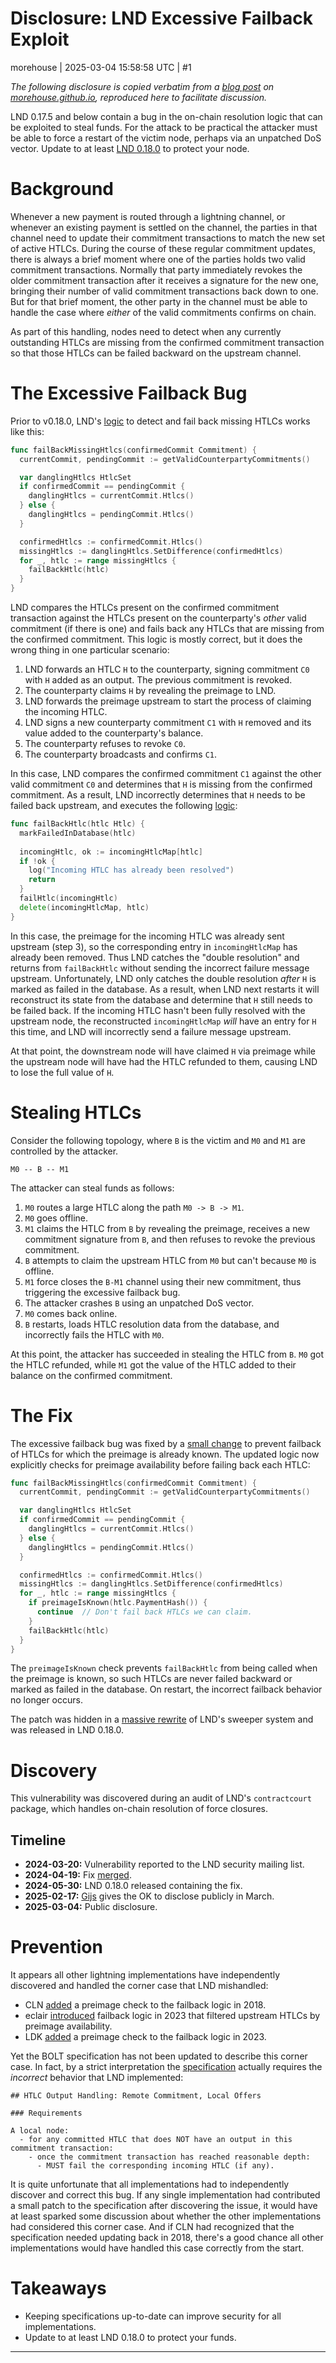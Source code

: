 # Disclosure: LND Excessive Failback Exploit

morehouse | 2025-03-04 15:58:58 UTC | #1

*The following disclosure is copied verbatim from a [blog post](https://morehouse.github.io/lightning/lnd-excessive-failback-exploit/) on [morehouse.github.io](http://morehouse.github.io), reproduced here to facilitate discussion.*


LND 0.17.5 and below contain a bug in the on-chain resolution logic that can be exploited to steal funds.
For the attack to be practical the attacker must be able to force a restart of the victim node, perhaps via an unpatched DoS vector.
Update to at least [LND 0.18.0](https://github.com/lightningnetwork/lnd/releases/tag/v0.18.0-beta) to protect your node.

# Background

Whenever a new payment is routed through a lightning channel, or whenever an existing payment is settled on the channel, the parties in that channel need to update their commitment transactions to match the new set of active HTLCs.
During the course of these regular commitment updates, there is always a brief moment where one of the parties holds two valid commitment transactions.
Normally that party immediately revokes the older commitment transaction after it receives a signature for the new one, bringing their number of valid commitment transactions back down to one.
But for that brief moment, the other party in the channel must be able to handle the case where *either* of the valid commitments confirms on chain.

As part of this handling, nodes need to detect when any currently outstanding HTLCs are missing from the confirmed commitment transaction so that those HTLCs can be failed backward on the upstream channel.

# The Excessive Failback Bug

Prior to v0.18.0, LND's [logic](https://github.com/lightningnetwork/lnd/blob/f4035ade05d0c44b441f2fe26af89584a76a55d6/contractcourt/channel_arbitrator.go#L2079-L2151) to detect and fail back missing HTLCs works like this:

```go
func failBackMissingHtlcs(confirmedCommit Commitment) {
  currentCommit, pendingCommit := getValidCounterpartyCommitments()

  var danglingHtlcs HtlcSet
  if confirmedCommit == pendingCommit {
    danglingHtlcs = currentCommit.Htlcs()
  } else {
    danglingHtlcs = pendingCommit.Htlcs()
  }

  confirmedHtlcs := confirmedCommit.Htlcs()
  missingHtlcs := danglingHtlcs.SetDifference(confirmedHtlcs)
  for _, htlc := range missingHtlcs {
    failBackHtlc(htlc)
  }
}
```

LND compares the HTLCs present on the confirmed commitment transaction against the HTLCs present on the counterparty's *other* valid commitment (if there is one) and fails back any HTLCs that are missing from the confirmed commitment.
This logic is mostly correct, but it does the wrong thing in one particular scenario:

1. LND forwards an HTLC `H` to the counterparty, signing commitment `C0` with `H` added as an output.  The previous commitment is revoked.
2. The counterparty claims `H` by revealing the preimage to LND.
3. LND forwards the preimage upstream to start the process of claiming the incoming HTLC.
4. LND signs a new counterparty commitment `C1` with `H` removed and its value added to the counterparty's balance.
5. The counterparty refuses to revoke `C0`.
6. The counterparty broadcasts and confirms `C1`.

In this case, LND compares the confirmed commitment `C1` against the other valid commitment `C0` and determines that `H` is missing from the confirmed commitment.
As a result, LND incorrectly determines that `H` needs to be failed back upstream, and executes the following [logic](https://github.com/lightningnetwork/lnd/blob/f4035ade05d0c44b441f2fe26af89584a76a55d6/htlcswitch/switch.go#L1822-L1872):

```go
func failBackHtlc(htlc Htlc) {
  markFailedInDatabase(htlc)
  
  incomingHtlc, ok := incomingHtlcMap[htlc]
  if !ok {
    log("Incoming HTLC has already been resolved")
    return
  }
  failHtlc(incomingHtlc)
  delete(incomingHtlcMap, htlc)
}
```

In this case, the preimage for the incoming HTLC was already sent upstream (step 3), so the corresponding entry in `incomingHtlcMap` has already been removed.
Thus LND catches the "double resolution" and returns from `failBackHtlc` without sending the incorrect failure message upstream.
Unfortunately, LND only catches the double resolution *after* `H` is marked as failed in the database.
As a result, when LND next restarts it will reconstruct its state from the database and determine that `H` still needs to be failed back.
If the incoming HTLC hasn't been fully resolved with the upstream node, the reconstructed `incomingHtlcMap` *will* have an entry for `H` this time, and LND will incorrectly send a failure message upstream.

At that point, the downstream node will have claimed `H` via preimage while the upstream node will have had the HTLC refunded to them, causing LND to lose the full value of `H`.

# Stealing HTLCs

Consider the following topology, where `B` is the victim and `M0` and `M1` are controlled by the attacker.

```
M0 -- B -- M1
```

The attacker can steal funds as follows:

1. `M0` routes a large HTLC along the path `M0 -> B -> M1`.
2. `M0` goes offline.
3. `M1` claims the HTLC from `B` by revealing the preimage, receives a new commitment signature from `B`, and then refuses to revoke the previous commitment.
4. `B` attempts to claim the upstream HTLC from `M0` but can't because `M0` is offline.
5. `M1` force closes the `B-M1` channel using their new commitment, thus triggering the excessive failback bug.
6. The attacker crashes `B` using an unpatched DoS vector.
7. `M0` comes back online.
8. `B` restarts, loads HTLC resolution data from the database, and incorrectly fails the HTLC with `M0`.

At this point, the attacker has succeeded in stealing the HTLC from `B`.
`M0` got the HTLC refunded, while `M1` got the value of the HTLC added to their balance on the confirmed commitment.

# The Fix

The excessive failback bug was fixed by a [small change](https://github.com/lightningnetwork/lnd/commit/6f0c2b5bab68c156262c1e8e2286f9a6b36bbbd7#diff-a0b8064876b1b1d6085fa7ffdbfd38c81cb06c1ca3f34a08dbaacba203cda3ebR2142-R2155) to prevent failback of HTLCs for which the preimage is already known.
The updated logic now explicitly checks for preimage availability before failing back each HTLC:

```go
func failBackMissingHtlcs(confirmedCommit Commitment) {
  currentCommit, pendingCommit := getValidCounterpartyCommitments()

  var danglingHtlcs HtlcSet
  if confirmedCommit == pendingCommit {
    danglingHtlcs = currentCommit.Htlcs()
  } else {
    danglingHtlcs = pendingCommit.Htlcs()
  }

  confirmedHtlcs := confirmedCommit.Htlcs()
  missingHtlcs := danglingHtlcs.SetDifference(confirmedHtlcs)
  for _, htlc := range missingHtlcs {
    if preimageIsKnown(htlc.PaymentHash()) {
      continue  // Don't fail back HTLCs we can claim.
    }
    failBackHtlc(htlc)
  }
}
```

The `preimageIsKnown` check prevents `failBackHtlc` from being called when the preimage is known, so such HTLCs are never failed backward or marked as failed in the database.
On restart, the incorrect failback behavior no longer occurs.

The patch was hidden in a [massive rewrite](https://github.com/lightningnetwork/lnd/pull/8667) of LND's sweeper system and was released in LND 0.18.0.

# Discovery

This vulnerability was discovered during an audit of LND's `contractcourt` package, which handles on-chain resolution of force closures.

## Timeline

- **2024-03-20:** Vulnerability reported to the LND security mailing list.
- **2024-04-19:** Fix [merged](https://github.com/lightningnetwork/lnd/commit/6f0c2b5bab68c156262c1e8e2286f9a6b36bbbd7#diff-a0b8064876b1b1d6085fa7ffdbfd38c81cb06c1ca3f34a08dbaacba203cda3ebR2142-R2155).
- **2024-05-30:** LND 0.18.0 released containing the fix.
- **2025-02-17:** [Gijs](https://github.com/gijswijs) gives the OK to disclose publicly in March.
- **2025-03-04:** Public disclosure.

# Prevention

It appears all other lightning implementations have independently discovered and handled the corner case that LND mishandled:

- CLN [added](https://github.com/ElementsProject/lightning/commit/6c96bcacd763cf5cd81226e3b161be161c3818ed#diff-d161f42609a169a38f366a0628bceefa6bed62eb9af20082c5ad08add899a2fbR863-R864) a preimage check to the failback logic in 2018.
- eclair [introduced](https://github.com/ACINQ/eclair/commit/c7e47ba751dc1ed4a96bcb4b7e5fcd49d78cfb78#diff-97779917bce211cd035ebf8f9f265a7ecece4efcd1861c7bab05e0113dd86b06R1310-R1318) failback logic in 2023 that filtered upstream HTLCs by preimage availability.
- LDK [added](https://github.com/lightningdevkit/rust-lightning/commit/0ad1f4c943bdc9037d0c43d1b74c745befa065f0#diff-fec072136ddc5ad6b84dd8e4d2368e9e793f994c8bcccf011508038a81eb408aR1988-R1990) a preimage check to the failback logic in 2023.

Yet the BOLT specification has not been updated to describe this corner case.
In fact, by a strict interpretation the [specification](https://github.com/lightning/bolts/blob/ccfa38ed4f592c3711156bb4ded77f44ec01101d/05-onchain.md?plain=1#L407-L410) actually requires the *incorrect* behavior that LND implemented:

```
## HTLC Output Handling: Remote Commitment, Local Offers

### Requirements

A local node:
  - for any committed HTLC that does NOT have an output in this commitment transaction:
    - once the commitment transaction has reached reasonable depth:
      - MUST fail the corresponding incoming HTLC (if any).
```

It is quite unfortunate that all implementations had to independently discover and correct this bug.
If any single implementation had contributed a small patch to the specification after discovering the issue, it would have at least sparked some discussion about whether the other implementations had considered this corner case.
And if CLN had recognized that the specification needed updating back in 2018, there's a good chance all other implementations would have handled this case correctly from the start.

# Takeaways

- Keeping specifications up-to-date can improve security for all implementations.
- Update to at least LND 0.18.0 to protect your funds.

-------------------------


